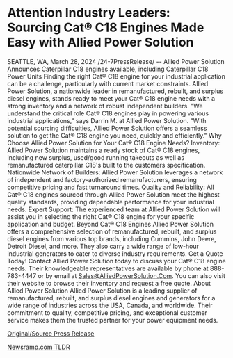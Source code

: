 # Attention Industry Leaders: Sourcing Cat® C18 Engines Made Easy with Allied Power Solution

SEATTLE, WA, March 28, 2024 /24-7PressRelease/ -- Allied Power Solution Announces Caterpillar C18 engines available, including Caterpillar C18 Power Units  Finding the right Cat® C18 engine for your industrial application can be a challenge, particularly with current market constraints. Allied Power Solution, a nationwide leader in remanufactured, rebuilt, and surplus diesel engines, stands ready to meet your Cat® C18 engine needs with a strong inventory and a network of robust independent builders.  "We understand the critical role Cat® C18 engines play in powering various industrial applications," says Darrin M. at Allied Power Solution. "With potential sourcing difficulties, Allied Power Solution offers a seamless solution to get the Cat® C18 engine you need, quickly and efficiently."  Why Choose Allied Power Solution for Your Cat® C18 Engine Needs?  Inventory: Allied Power Solution maintains a ready stock of Cat® C18 engines, including new surplus, used/good running takeouts as well as remanufactured caterpillar C18's built to the customers specification. Nationwide Network of Builders: Allied Power Solution leverages a network of independent and factory-authorized remanufacturers, ensuring competitive pricing and fast turnaround times. Quality and Reliability: All Cat® C18 engines sourced through Allied Power Solution meet the highest quality standards, providing dependable performance for your industrial needs. Expert Support: The experienced team at Allied Power Solution will assist you in selecting the right Cat® C18 engine for your specific application and budget.  Beyond Cat® C18 Engines  Allied Power Solution offers a comprehensive selection of remanufactured, rebuilt, and surplus diesel engines from various top brands, including Cummins, John Deere, Detroit Diesel, and more. They also carry a wide range of low-hour industrial generators to cater to diverse industry requirements.  Get a Quote Today!  Contact Allied Power Solution today to discuss your Cat® C18 engine needs. Their knowledgeable representatives are available by phone at 888-783-4447 or by email at Sales@AlliedPowerSolution.Com. You can also visit their website to browse their inventory and request a free quote.  About Allied Power Solution  Allied Power Solution is a leading supplier of remanufactured, rebuilt, and surplus diesel engines and generators for a wide range of industries across the USA, Canada, and worldwide. Their commitment to quality, competitive pricing, and exceptional customer service makes them the trusted partner for your power equipment needs. 

[Original/Source Press Release](https://www.24-7pressrelease.com/press-release/509604/attention-industry-leaders-sourcing-cat-c18-engines-made-easy-with-allied-power-solution) 

[Newsramp.com TLDR](https://newsramp.com/None) 